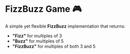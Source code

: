 # FizzBuzz Game 🎮

A simple yet flexible **FizzBuzz** implementation that returns:
- **"Fizz"** for multiples of 3
- **"Buzz"** for multiples of 5
- **"FizzBuzz"** for multiples of both 3 and 5
